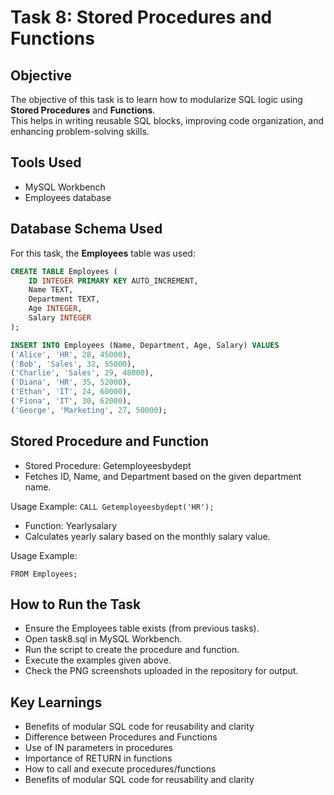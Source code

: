 # Task 8: Stored Procedures and Functions

## Objective
The objective of this task is to learn how to modularize SQL logic using **Stored Procedures** and **Functions**.  
This helps in writing reusable SQL blocks, improving code organization, and enhancing problem-solving skills.

## Tools Used
- MySQL Workbench  
- Employees database 

## Database Schema Used
For this task, the **Employees** table was used:


```sql
CREATE TABLE Employees (
    ID INTEGER PRIMARY KEY AUTO_INCREMENT,
    Name TEXT,
    Department TEXT,
    Age INTEGER,
    Salary INTEGER
);

INSERT INTO Employees (Name, Department, Age, Salary) VALUES
('Alice', 'HR', 28, 45000),
('Bob', 'Sales', 32, 55000),
('Charlie', 'Sales', 29, 48000),
('Diana', 'HR', 35, 52000),
('Ethan', 'IT', 24, 60000),
('Fiona', 'IT', 30, 62000),
('George', 'Marketing', 27, 50000);
```

## Stored Procedure and Function
- Stored Procedure: Getemployeesbydept
- Fetches ID, Name, and Department based on the given department name.

Usage Example:
```CALL Getemployeesbydept('HR');```

- Function: Yearlysalary
- Calculates yearly salary based on the monthly salary value.

Usage Example:
```SELECT Name, YearlySalary(Salary) AS yearlysalary
FROM Employees;
```

## How to Run the Task
- Ensure the Employees table exists (from previous tasks).
- Open task8.sql in MySQL Workbench.
- Run the script to create the procedure and function.
- Execute the examples given above.
- Check the PNG screenshots uploaded in the repository for output.

## Key Learnings
- Benefits of modular SQL code for reusability and clarity
- Difference between Procedures and Functions
- Use of IN parameters in procedures
- Importance of RETURN in functions
- How to call and execute procedures/functions
- Benefits of modular SQL code for reusability and clarity
